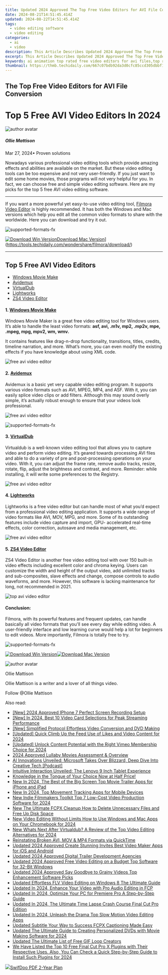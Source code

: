 ```yaml
---
title: Updated 2024 Approved The Top Free Video Editors for AVI File Conversion
date: 2024-08-21T14:51:45.414Z
updated: 2024-08-22T14:51:45.414Z
tags: 
  - video editing software
  - video editing
categories: 
  - ai
  - video
description: This Article Describes Updated 2024 Approved The Top Free Video Editors for AVI File Conversion
excerpt: This Article Describes Updated 2024 Approved The Top Free Video Editors for AVI File Conversion
keywords: ai animation top rated free video editors for avi files,top rated free video editors for mp4 files,top rated free video editors for wmv files updated 2023,top mobile apps for converting videos to audio files 2023 update,5 free online video editors similar to imovie updated 2023,the top free video editors for avi file conversion,top rated free video editors for avi files
thumbnail: https://thmb.techidaily.com/667c07bdb92da3d0cfc85ccd305dbbf14b3797ec47ad22d2523d6d2404f16cd1.jpg
---
```


## The Top Free Video Editors for AVI File Conversion

# Top 5 Free AVI Video Editors In 2024

![author avatar](https://images.wondershare.com/filmora/article-images/ollie-mattison.jpg)

##### Ollie Mattison

 Mar 27, 2024• Proven solutions

Nowadays various professional video editing tools which provide amazing effects and abilities are available on the market. But these video editing tools can be too expensive and not very user-friendly. If you just want to edit some home movies, those programs will not very helpful for you. In fact, we can choose free and simple video editing software. Here are my picks for the top 5 free AVI video editing software.

---

If you want a more powerful yet easy-to-use video editing tool, [Filmora Video Editor](https://tools.techidaily.com/wondershare/filmora/download/) is highly recommended. It has both the Windows and Mac versions which help you edit all the common video formats to share with the worldwide. Here you can download and try it out.

![supported-formats-fx](https://images.wondershare.com/filmora/article-images/supported-formats-fx.jpg)

[![Download Win Version](https://images.wondershare.com/filmora/guide/download-btn-win.jpg)](https://tools.techidaily.com/wondershare/filmora/download/)[Download Mac Version](https://images.wondershare.com/filmora/guide/download-btn-mac.jpg)](https://tools.techidaily.com/wondershare/filmora/download/)

---

## Top 5 Free AVI Video Editors

* [Windows Movie Make](#tab%5F01)
* [Avidemux](#tab%5F02)
* [VirtualDub](#tab%5F03)
* [Lightworks](#tab%5F04)
* [ZS4 Video Editor](#tab%5F05)

#### 1\. [Windows Movie Make](https://www.microsoft.com/en-us/p/movie-maker-10-free/9mvfq4lmz6c9#activetab=pivot:overviewtab)

Windows Movie Maker is a great free video editing tool for Windows users. It’s able to handle the least video formats: **asf, avi, .m1v, mp2, .mp2v, mpe, .mpeg, mpg, mpv2, wm, wmv.**

It contains features like drag-n-drop functionality, transitions, titles, credits, timeline narration, and more. What’s more, you can even modify the existing effects if you have knowledge about using XML code.

![free avi video editor](https://images.wondershare.com/topic/convert-video/windows-movie-maker.jpg "free avi video editor")

#### 2\. [Avidemux](http://avidemux-mswin.sourceforge.net/)

Avidemux is a basic yet very capable video editing program. It supports various video formats such as AVI, MPEG, MP4, and ASF. With it, you can easily splice video clips or add filters. Although this may sound overly simple, it’s actually robust enough to ensure that your videos look professional.

![free avi video editor](https://images.wondershare.com/topic/video-editing/avidemux.jpg "free avi video editor")

![supported-formats-fx](https://images.wondershare.com/filmora/article-images/avidemux-formats.jpg)

#### 3\. [VirtualDub](http://virtualdub.sourceforge.net/)

Virtualdub is a well-known video editing tool that allows you to capture video and perform video editing. It’s geared towards processing AVI files and able to do a variety of pre and post-processing operations on your video. With it, you can adjust the frame rate, remove audio tracks, resize, rotate, flip, adjust the brightness and contrast, and more. Reminder: while installing, it will write some preferences to the Registry.

![free avi video editor](https://images.wondershare.com/topic/video-editing/virtualdub.jpg "free avi video editor")

#### 4\. [Lightworks](http://www.lwks.com/)

Lightworks is a free video editor but can handle most of what you’d expect from a professional video editing application. It supports a wide range of video formats like AVI, MOV, MPG, and more. Some of its outstanding features include video capture and import, GPU- accelerated real-time effects, color correction, autosave and media management, etc.

![free avi video editor](https://images.wondershare.com/images/multimedia/video-editor/lightworks.jpg)

#### 5\. [ZS4 Video Editor](https://www.macupdate.com/app/mac/20754/zs4-video-editor)

ZS4 Video Editor is another free video editing tool with over 150 built-in video effects including excellent color and chroma keying. Users can customize the width and height of the output video, add unlimited tracks and sub-composites, slave effects and change, compose controls to audio waveforms, and more. However, this software is lacking maintenance for long, not recommended in 2021.

![top avi video editor](https://images.wondershare.com/topic/video-editing/zs4.jpg "top avi video editor")

#### **Conclusion:**

Filmora, with its powerful features and frequent updates, can handle basically all video formats that you'll see every day while editing video. A user-friendly interface and low learning curve would help a lot for beginners to edit videos. More importantly, Filmora is totally free to try.

![supported-formats-fx](https://images.wondershare.com/filmora/article-images/supported-formats-fx.jpg)

[![Download Win Version](https://images.wondershare.com/filmora/guide/download-btn-win.jpg)](https://tools.techidaily.com/wondershare/filmora/download/)[![Download Mac Version](https://images.wondershare.com/filmora/guide/download-btn-mac.jpg)](https://tools.techidaily.com/wondershare/filmora/download/)

![author avatar](https://images.wondershare.com/filmora/article-images/ollie-mattison.jpg)

Ollie Mattison

Ollie Mattison is a writer and a lover of all things video.

Follow @Ollie Mattison

<span class="atpl-alsoreadstyle">Also read:</span>
<div><ul>
<li><a href="https://desktop-recording.techidaily.com/new-2024-approved-iphone-7-perfect-screen-recording-setup/"><u>[New] 2024 Approved  IPhone 7  Perfect Screen Recording Setup</u></a></li>
<li><a href="https://facebook-video-footage.techidaily.com/new-in-2024-best-10-video-card-selections-for-peak-streaming-performance/"><u>[New] In 2024, Best 10 Video Card Selections for Peak Streaming Performance</u></a></li>
<li><a href="https://extra-approaches.techidaily.com/new-simplified-protocol-effortless-video-conversion-and-dvd-making/"><u>[New] Simplified Protocol  Effortless Video Conversion and DVD Making</u></a></li>
<li><a href="https://instagram-video-files.techidaily.com/updated-quick-climb-up-the-feed-use-of-likes-and-video-content-for-2024/"><u>[Updated] Quick Climb Up the Feed  Use of Likes and Video Content for 2024</u></a></li>
<li><a href="https://vimeo-videos.techidaily.com/updated-unlock-content-potential-with-the-right-vimeo-membership-choice-for-2024/"><u>[Updated] Unlock Content Potential with the Right Vimeo Membership Choice for 2024</u></a></li>
<li><a href="https://extra-skills.techidaily.com/2024-approved-lullaby-movies-assessment-and-overview/"><u>2024 Approved  Lullaby Movies Assessment & Overview</u></a></li>
<li><a href="https://tech-haven.techidaily.com/ai-innovations-unveiled-microsoft-takes-over-blizzard-deep-dive-into-creative-tech-podcast/"><u>AI Innovations Unveiled: Microsoft Takes Over Blizzard, Deep Dive Into Creative Tech [Podcast]</u></a></li>
<li><a href="https://buynow-reviews.techidaily.com/intuitive-interaction-unveiled-the-lenovo-9-inch-tablet-experience/"><u>Intuitive Interaction Unveiled: The Lenovo 9 Inch Tablet Experience</u></a></li>
<li><a href="https://mondly-stories.techidaily.com/knowledge-in-the-tongue-of-your-choice-now-at-half-price/"><u>Knowledge in the Tongue of Your Choice Now at Half Price!</u></a></li>
<li><a href="https://ai-driven-video-production.techidaily.com/new-in-2024-the-best-of-the-big-screen-top-movie-trailer-apps-for-iphone-and-ipad/"><u>New In 2024, The Best of the Big Screen Top Movie Trailer Apps for iPhone and iPad</u></a></li>
<li><a href="https://ai-driven-video-production.techidaily.com/new-in-2024-top-movement-tracking-apps-for-mobile-devices/"><u>New In 2024, Top Movement Tracking Apps for Mobile Devices</u></a></li>
<li><a href="https://ai-driven-video-production.techidaily.com/new-indie-filmmakers-toolkit-top-7-low-cost-video-production-software-for-2024/"><u>New Indie Filmmakers Toolkit Top 7 Low-Cost Video Production Software for 2024</u></a></li>
<li><a href="https://ai-driven-video-production.techidaily.com/new-the-ultimate-fcpx-cleanup-how-to-delete-unnecessary-files-and-free-up-disk-space/"><u>New The Ultimate FCPX Cleanup How to Delete Unnecessary Files and Free Up Disk Space</u></a></li>
<li><a href="https://ai-driven-video-production.techidaily.com/new-video-editing-without-limits-how-to-use-windows-and-mac-apps-on-your-chromebook-for-2024/"><u>New Video Editing Without Limits How to Use Windows and Mac Apps on Your Chromebook for 2024</u></a></li>
<li><a href="https://ai-driven-video-production.techidaily.com/new-whats-next-after-virtualdub-a-review-of-the-top-video-editing-alternatives-for-2024/"><u>New Whats Next After Virtualdub? A Review of the Top Video Editing Alternatives for 2024</u></a></li>
<li><a href="https://data-wizards.techidaily.com/reinstating-broken-avi-mov-and-mp4-formats-via-quicktime/"><u>Reinstating Broken AVI, MOV & MP4 Formats via QuickTime</u></a></li>
<li><a href="https://ai-driven-video-production.techidaily.com/updated-2024-approved-create-stunning-invites-best-video-maker-apps-for-ios-and-android/"><u>Updated 2024 Approved Create Stunning Invites Best Video Maker Apps for iOS and Android</u></a></li>
<li><a href="https://ai-driven-video-production.techidaily.com/updated-2024-approved-digital-trailer-development-agencies/"><u>Updated 2024 Approved Digital Trailer Development Agencies</u></a></li>
<li><a href="https://ai-driven-video-production.techidaily.com/updated-2024-approved-free-video-editing-on-a-budget-top-software-for-32-bit-windows/"><u>Updated 2024 Approved Free Video Editing on a Budget Top Software for 32-Bit Windows</u></a></li>
<li><a href="https://ai-driven-video-production.techidaily.com/updated-2024-approved-say-goodbye-to-grainy-videos-top-enhancement-software-picks/"><u>Updated 2024 Approved Say Goodbye to Grainy Videos Top Enhancement Software Picks</u></a></li>
<li><a href="https://ai-driven-video-production.techidaily.com/updated-effortless-flv-video-editing-on-windows-8-the-ultimate-guide/"><u>Updated Effortless FLV Video Editing on Windows 8 The Ultimate Guide</u></a></li>
<li><a href="https://ai-driven-video-production.techidaily.com/updated-in-2024-enhance-your-video-with-pro-audio-editing-in-fcp/"><u>Updated In 2024, Enhance Your Video with Pro Audio Editing in FCP</u></a></li>
<li><a href="https://ai-driven-video-production.techidaily.com/updated-in-2024-optimize-your-pc-for-premiere-pro-a-step-by-step-guide/"><u>Updated In 2024, Optimize Your PC for Premiere Pro A Step-by-Step Guide</u></a></li>
<li><a href="https://ai-driven-video-production.techidaily.com/updated-in-2024-the-ultimate-time-lapse-crash-course-final-cut-pro-edition/"><u>Updated In 2024, The Ultimate Time Lapse Crash Course Final Cut Pro Edition</u></a></li>
<li><a href="https://ai-driven-video-production.techidaily.com/updated-in-2024-unleash-the-drama-top-slow-motion-video-editing-apps/"><u>Updated In 2024, Unleash the Drama Top Slow Motion Video Editing Apps</u></a></li>
<li><a href="https://ai-driven-video-production.techidaily.com/updated-subtitle-your-way-to-success-fcpx-captioning-made-easy/"><u>Updated Subtitle Your Way to Success FCPX Captioning Made Easy</u></a></li>
<li><a href="https://ai-driven-video-production.techidaily.com/updated-the-ultimate-guide-to-creating-personalized-dvds-with-movie-making-software-for-2024/"><u>Updated The Ultimate Guide to Creating Personalized DVDs with Movie Making Software for 2024</u></a></li>
<li><a href="https://ai-driven-video-production.techidaily.com/updated-the-ultimate-list-of-free-gif-loop-creators/"><u>Updated The Ultimate List of Free GIF Loop Creators</u></a></li>
<li><a href="https://ai-driven-video-production.techidaily.com/we-have-listed-the-top-10-free-final-cut-pro-x-plugins-with-their-respective-uses-also-you-can-check-a-quick-step-by-step-guide-to-install-such-plugins-for-/"><u>We Have Listed the Top 10 Free Final Cut Pro X Plugins with Their Respective Uses. Also, You Can Check a Quick Step-by-Step Guide to Install Such Plugins for 2024</u></a></li>
</ul></div>

<ins class="adsbygoogle"
      style="display:block"
      data-ad-client="ca-pub-7571918770474297"
      data-ad-slot="8358498916"
      data-ad-format="auto"
      data-full-width-responsive="true"></ins>
<!-- affiliate ads begin -->
<a href="https://purchase.swifdoo.com/order/checkout.php?PRODS=40002580&QTY=1&AFFILIATE=108875&CART=1"><img src="https://secure.avangate.com/images/merchant/8b932759a5a04ddb34bf79e3f9072e4b/products/3_Product%20box%20white-1024x1024.png" border="0">SwifDoo PDF 2-Year Plan</a>
<!-- affiliate ads end -->